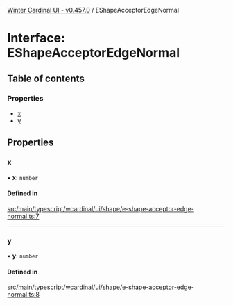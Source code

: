 [Winter Cardinal UI - v0.457.0](../index.md) / EShapeAcceptorEdgeNormal

# Interface: EShapeAcceptorEdgeNormal

## Table of contents

### Properties

- [x](EShapeAcceptorEdgeNormal.md#x)
- [y](EShapeAcceptorEdgeNormal.md#y)

## Properties

### x

• **x**: `number`

#### Defined in

[src/main/typescript/wcardinal/ui/shape/e-shape-acceptor-edge-normal.ts:7](https://github.com/winter-cardinal/winter-cardinal-ui/blob/v0.457.0/src/main/typescript/wcardinal/ui/shape/e-shape-acceptor-edge-normal.ts#L7)

___

### y

• **y**: `number`

#### Defined in

[src/main/typescript/wcardinal/ui/shape/e-shape-acceptor-edge-normal.ts:8](https://github.com/winter-cardinal/winter-cardinal-ui/blob/v0.457.0/src/main/typescript/wcardinal/ui/shape/e-shape-acceptor-edge-normal.ts#L8)
